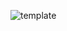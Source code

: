 ![template](https://raw.githubusercontent.com/ShriIraCatalog/resources-two/refs/heads/master/2025/04/20/20250420035723.png)

